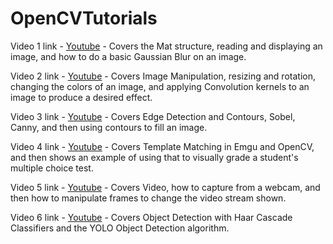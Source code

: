 # OpenCVTutorials


Video 1 link - [Youtube](https://youtu.be/YTBAjP-0Fto) - Covers the Mat structure, reading and displaying an image, and how to do a basic Gaussian Blur on an image. 

Video 2 link - [Youtube](https://youtu.be/LARuIN9dask) - Covers Image Manipulation, resizing and rotation, changing the colors of an image, and applying Convolution kernels to an image to produce a desired effect. 

Video 3 link - [Youtube](https://youtu.be/wuQsW-LZ3kw) - Covers Edge Detection and Contours, Sobel, Canny, and then using contours to fill an image. 

Video 4 link - [Youtube](https://youtu.be/AAV3a_ngSUc) - Covers Template Matching in Emgu and OpenCV, and then shows an example of using that to visually grade a student's multiple choice test. 

Video 5 link - [Youtube](https://www.youtube.com/watch?v=JjQgemNtEZA) - Covers Video, how to capture from a webcam, and then how to manipulate frames to change the video stream shown.

Video 6 link - [Youtube](https://youtu.be/v7_g1Zoapkg) - Covers Object Detection with Haar Cascade Classifiers and the YOLO Object Detection algorithm. 
